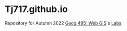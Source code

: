# Tj717.github.io

Repository for Autumn 2022 [Geog 495: Web GIS](https://github.com/jakobzhao/geog495)'s [Labs](https://github.com/jakobzhao/geog495/tree/main/labs)
